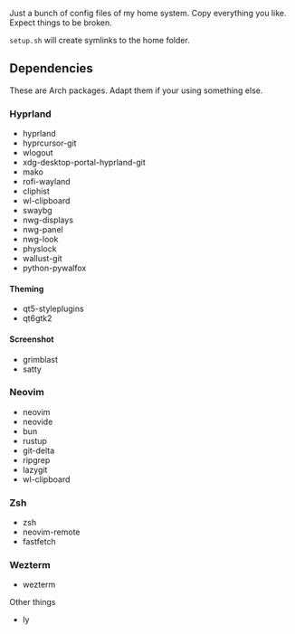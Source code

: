 Just a bunch of config files of my home system. Copy everything you like. Expect things to be broken.

`setup.sh` will create symlinks to the home folder.

## Dependencies

These are Arch packages. Adapt them if your using something else.

### Hyprland

-   hyprland
-   hyprcursor-git
-   wlogout
-   xdg-desktop-portal-hyprland-git
-   mako
-   rofi-wayland
-   cliphist
-   wl-clipboard
-   swaybg
-   nwg-displays
-   nwg-panel
-   nwg-look
-   physlock
-   wallust-git
-   python-pywalfox

#### Theming

-   qt5-styleplugins
-   qt6gtk2

#### Screenshot

-   grimblast
-   satty

### Neovim

-   neovim
-   neovide
-   bun
-   rustup
-   git-delta
-   ripgrep
-   lazygit
-   wl-clipboard

### Zsh

-   zsh
-   neovim-remote
-   fastfetch

### Wezterm

-   wezterm

Other things

-   ly
